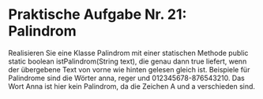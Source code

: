 # Praktische Aufgabe Nr. 21: Palindrom

Realisieren Sie eine Klasse Palindrom mit einer statischen Methode public static boolean istPalindrom(String text), die genau dann true liefert, wenn der übergebene Text von vorne wie hinten gelesen gleich ist. Beispiele für Palindrome sind die Wörter anna, reger und 012345678-876543210. Das Wort Anna ist hier kein Palindrom, da die Zeichen A und a verschieden sind.
